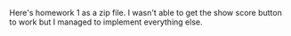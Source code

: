 Here's homework 1 as a zip file. I wasn't able to get the show score button to work but I managed to implement everything else. 
